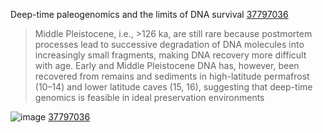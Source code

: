 Deep-time paleogenomics and the limits of DNA survival [37797036](https://pubmed.ncbi.nlm.nih.gov/37797036/)
>Middle Pleistocene, i.e., >126 ka, are still rare because postmortem processes lead to successive degradation of DNA molecules into increasingly small fragments, making DNA recovery more difficult with age. Early and Middle Pleistocene DNA has, however, been recovered from remains and sediments in high-latitude permafrost (10–14) and lower latitude caves (15, 16), suggesting that deep-time genomics is feasible in ideal preservation environments


[37797036]: (https://pubmed.ncbi.nlm.nih.gov/37797036/)

![image](https://github.com/hmgene/fossil-c/assets/23003112/4d4d6494-ed61-4212-949a-1ea289d97385) 
[37797036]

